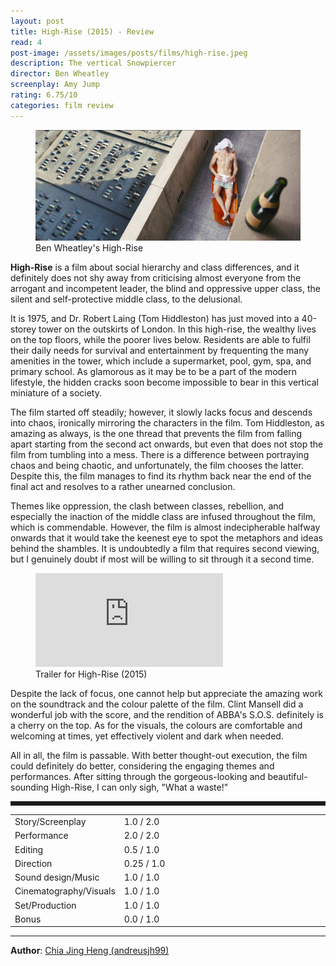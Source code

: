 ```yaml
---
layout: post
title: High-Rise (2015) - Review
read: 4
post-image: /assets/images/posts/films/high-rise.jpeg
description: The vertical Snowpiercer
director: Ben Wheatley
screenplay: Amy Jump
rating: 6.75/10
categories: film review
---
```


<figure class="film">
  <img src="/assets/images/posts/films/high-rise.jpeg" alt="High-Rise movie still">
  <figcaption><i class="fa-solid fa-film"></i> Ben Wheatley's High-Rise </figcaption>
</figure>

**High-Rise** is a film about social hierarchy and class differences, and it definitely does not shy away from criticising almost everyone from the arrogant and incompetent leader, the blind and oppressive upper class, the silent and self-protective middle class, to the delusional. 

It is 1975, and Dr. Robert Laing (Tom Hiddleston) has just moved into a 40-storey tower on the outskirts of London. In this high-rise, the wealthy lives on the top floors, while the poorer lives below. Residents are able to fulfil their daily needs for survival and entertainment by frequenting the many amenities in the tower, which include a supermarket, pool, gym, spa, and primary school. As glamorous as it may be to be a part of the modern lifestyle, the hidden cracks soon become impossible to bear in this vertical miniature of a society.

The film started off steadily; however, it slowly lacks focus and descends into chaos, ironically mirroring the characters in the film. Tom Hiddleston, as amazing as always, is the one thread that prevents the film from falling apart starting from the second act onwards, but even that does not stop the film from tumbling into a mess. There is a difference between portraying chaos and being chaotic, and unfortunately, the film chooses the latter. Despite this, the film manages to find its rhythm back near the end of the final act and resolves to a rather unearned conclusion.

Themes like oppression, the clash between classes, rebellion, and especially the inaction of the middle class are infused throughout the film, which is commendable. However, the film is almost indecipherable halfway onwards that it would take the keenest eye to spot the metaphors and ideas behind the shambles. It is undoubtedly a film that requires second viewing, but I genuinely doubt if most will be willing to sit through it a second time.

<div class="film-trailer">
<figure>
  <iframe src="https://www.youtube.com/embed/LKPghZ5cc_E" title="YouTube video player" frameborder="0" allow="accelerometer; autoplay; clipboard-write; encrypted-media; gyroscope; picture-in-picture; web-share" allowfullscreen></iframe>
  <figcaption><i class="fa-brands fa-youtube"></i> Trailer for High-Rise (2015)</figcaption>
</figure>
</div>

Despite the lack of focus, one cannot help but appreciate the amazing work on the soundtrack and the colour palette of the film. Clint Mansell did a wonderful job with the score, and the rendition of ABBA's S.O.S. definitely is a cherry on the top. As for the visuals, the colours are comfortable and welcoming at times, yet effectively violent and dark when needed.

All in all, the film is passable. With better thought-out execution, the film could definitely do better, considering the engaging themes and performances. After sitting through the gorgeous-looking and beautiful-sounding High-Rise, I can only sigh, "What a waste!"

<hr style="border-style: dashed">

<table class="table table-sm table-striped table-hover">
  <colgroup>
    <col style="width: 30%;">
    <col style="width: 70%;">
  </colgroup>

  <tbody>
    <tr>
      <td>Story/Screenplay</td>
      <td>1.0 / 2.0</td>
    </tr>
    <tr>
      <td>Performance</td>
      <td>2.0 / 2.0</td>
    </tr>
    <tr>
      <td>Editing</td>
      <td>0.5 / 1.0</td>
    </tr>
    <tr>
      <td>Direction</td>
      <td>0.25 / 1.0</td>
    </tr>
    <tr>
      <td>Sound design/Music</td>
      <td>1.0 / 1.0</td>
    </tr>
    <tr>
      <td>Cinematography/Visuals</td>
      <td>1.0 / 1.0</td>
    </tr>
    <tr>
      <td>Set/Production</td>
      <td>1.0 / 1.0</td>
    </tr>
    <tr>
      <td>Bonus</td>
      <td>0.0 / 1.0</td>
    </tr>
  </tbody>
</table>

---

**Author**: <a href="https://github.com/andreusjh99" target="_blank">Chia Jing Heng (andreusjh99)</a>